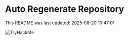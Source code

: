 # Auto Regenerate Repository

This README was last updated: 2025-08-20 10:47:01

 ![TryHackMe](https://tryhackme.com/badge/533634)
